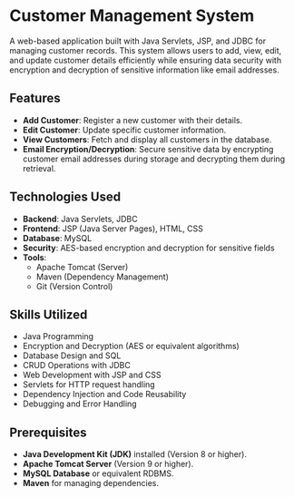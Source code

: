 # Customer Management System

A web-based application built with Java Servlets, JSP, and JDBC for managing customer records. This system allows users to add, view, edit, and update customer details efficiently while ensuring data security with encryption and decryption of sensitive information like email addresses.

## Features
- **Add Customer**: Register a new customer with their details.
- **Edit Customer**: Update specific customer information.
- **View Customers**: Fetch and display all customers in the database.
- **Email Encryption/Decryption**: Secure sensitive data by encrypting customer email addresses during storage and decrypting them during retrieval.

## Technologies Used
- **Backend**: Java Servlets, JDBC
- **Frontend**: JSP (Java Server Pages), HTML, CSS
- **Database**: MySQL
- **Security**: AES-based encryption and decryption for sensitive fields
- **Tools**: 
  - Apache Tomcat (Server)
  - Maven (Dependency Management)
  - Git (Version Control)

## Skills Utilized
- Java Programming
- Encryption and Decryption (AES or equivalent algorithms)
- Database Design and SQL
- CRUD Operations with JDBC
- Web Development with JSP and CSS
- Servlets for HTTP request handling
- Dependency Injection and Code Reusability
- Debugging and Error Handling

## Prerequisites
- **Java Development Kit (JDK)** installed (Version 8 or higher).
- **Apache Tomcat Server** (Version 9 or higher).
- **MySQL Database** or equivalent RDBMS.
- **Maven** for managing dependencies.
